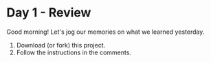 # Day 1 - Review

Good morning! Let's jog our memories on what we learned yesterday. 

1. Download (or fork) this project.
2. Follow the instructions in the comments.

